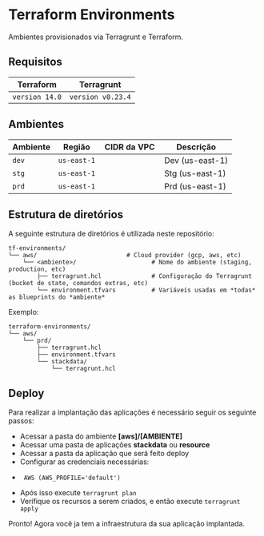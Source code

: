# Terraform Environments

Ambientes provisionados via Terragrunt e Terraform.

## Requisitos

| **Terraform**  | **Terragrunt**    |
|----------------|-------------------|
| `version 14.0` | `version v0.23.4` |

## Ambientes

| **Ambiente**  | **Região**   | **CIDR da VPC**  | **Descrição**   |
|---------------|--------------|------------------|-----------------|
|     `dev`     |  `us-east-1` | `             `  | Dev (us-east-1) |
|     `stg`     |  `us-east-1` | `             `  | Stg (us-east-1) |
|     `prd`     |  `us-east-1` | `             `  | Prd (us-east-1) |

## Estrutura de diretórios

A seguinte estrutura de diretórios é utilizada neste repositório:

```
tf-environments/
└── aws/                         # Cloud provider (gcp, aws, etc)
    └── <ambiente>/                     # Nome do ambiente (staging, production, etc)
        ├── terragrunt.hcl              # Configuração do Terragrunt (bucket de state, comandos extras, etc)
        └── environment.tfvars          # Variáveis usadas em *todas* as blueprints do *ambiente*
```

Exemplo:

```
terraform-environments/
└── aws/
    └── prd/
        ├── terragrunt.hcl
        ├── environment.tfvars
        └── stackdata/
            └── terragrunt.hcl
```


## Deploy

Para realizar a implantação das aplicações é necessário seguir os seguinte passos:

 * Acessar a pasta do ambiente **[aws]/[AMBIENTE]**
 * Acessar uma pasta de aplicações **stackdata** ou **resource**
 * Acessar a pasta da aplicação que será feito deploy
 * Configurar as credenciais necessárias:
 *      AWS (AWS_PROFILE='default')
 * Após isso execute `terragrunt plan`
 * Verifique os recursos a serem criados, e então execute `terragrunt apply`

Pronto! Agora você ja tem a infraestrutura da sua aplicação implantada.

